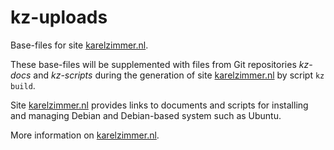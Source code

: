 # kz-uploads

Base-files for site [karelzimmer.nl](https://karelzimmer.nl).

These base-files will be supplemented with files from Git repositories *kz-docs* and *kz-scripts* during the generation of site [karelzimmer.nl](https://karelzimmer.nl) by script `kz build`.

Site [karelzimmer.nl](https://karelzimmer.nl) provides links to documents and scripts for installing and managing Debian and Debian-based system such as Ubuntu.

More information on [karelzimmer.nl](https://karelzimmer.nl).
